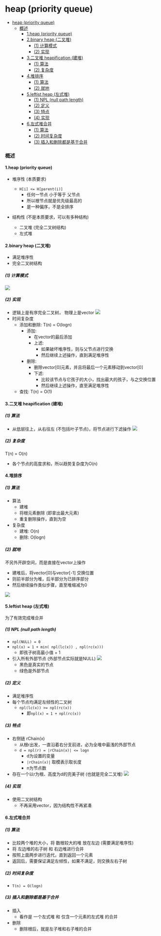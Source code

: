 # heap (priority queue)


<!-- @import "[TOC]" {cmd="toc" depthFrom=1 depthTo=6 orderedList=false} -->

<!-- code_chunk_output -->

- [heap (priority queue)](#heap-priority-queue)
    - [概述](#概述)
      - [1.heap (priority queue)](#1heap-priority-queue)
      - [2.binary heap (二叉堆)](#2binary-heap-二叉堆)
        - [(1) 计算模式](#1-计算模式)
        - [(2) 实现](#2-实现)
      - [3.二叉堆 heapification (建堆)](#3二叉堆-heapification-建堆)
        - [(1) 算法](#1-算法)
        - [(2) 复杂度](#2-复杂度)
      - [4.堆排序](#4堆排序)
        - [(1) 算法](#1-算法-1)
        - [(2) 就地](#2-就地)
      - [5.leftist heap (左式堆)](#5leftist-heap-左式堆)
        - [(1) NPL (null path length)](#1-npl-null-path-length)
        - [(2) 定义](#2-定义)
        - [(3) 特点](#3-特点)
        - [(4) 实现](#4-实现)
      - [6.左式堆合并](#6左式堆合并)
        - [(1) 算法](#1-算法-2)
        - [(2) 时间复杂度](#2-时间复杂度)
        - [(3) 插入和删除都是基于合并](#3-插入和删除都是基于合并)

<!-- /code_chunk_output -->


### 概述

#### 1.heap (priority queue)
* 堆序性 (本质要求)
    * `H[i] <= H[parent(i)]`
        * 任何一节点 小于等于 父节点
        * 所以根节点就是优先级最高的
        * 是一种偏序，不是全排序

* 结构性 (不是本质要求，可以有多种结构)
    * 二叉堆 (完全二叉树结构)
    * 左式堆

#### 2.binary heap (二叉堆)
* 满足堆序性
* 完全二叉树结构

##### (1) 计算模式
![](./imgs/heap_01.png)

##### (2) 实现
* 逻辑上是有序完全二叉树， 物理上是vector
![](./imgs/heap_02.png)
* 时间复杂度
    * 添加和删除: T(n) = O(logn)
        * 添加:
            * 在vector的最后添加
            * 上滤:
                * 如果破坏堆序性，则与父节点进行交换
                * 然后继续上述操作，直到满足堆序性
        * 删除:
            * 删除vector[0]元素，并且将最后一个元素移动到vector[0]
            * 下滤:
                * 比较该节点与它孩子的大小，找出最大的孩子，与之交换位置
                * 然后继续上述操作，直至满足堆序性
    * 查找: T(n) = O(1)

#### 3.二叉堆 heapification (建堆)

##### (1) 算法
* 从低层往上，从右往左 (不包括叶子节点)，将节点进行下滤操作
![](./imgs/heap_03.png)

##### (2) 复杂度
T(n) = O(n) 
* 各个节点的高度求和，所以趋势复杂度为O(n)

#### 4.堆排序

##### (1) 算法
* 算法
    * 建堆
    * 将根元素删除 (即拿出最大元素)
    * 重复删除操作，直到为空
* 复杂度
    * 建堆: O(n)
    * 删除: O(logn)

##### (2) 就地
不另外开辟空间，而是直接在vector上操作
* 建堆后，将vector[0]与vector[-1] 交换位置
* 则前半部分为堆，后半部分为已排序部分
* 然后继续操作类似步骤，直至堆缩减为0

![](./imgs/heap_04.png)

#### 5.leftist heap (左式堆)

为了有效完成堆合并

##### (1) NPL (null path length)
* `npl(NULL) = 0`
* `npl(x) = 1 + min( npl(lc(x)) , npl(rc(x)))`
    * 即孩子树高最小值 + 1
* 引入所有外部节点 (外部节点实际就是NULL)
![](./imgs/heap_05.png)
    * 黑色是真实的节点
    * 绿色是外部节点


##### (2) 定义
* 满足堆序性
* 每个节点均满足左倾性的二叉树
    * `npl(lc(x)) >= npl(rc(x))`
        * 即`npl(x) = 1 + npl(rc(x))`

##### (3) 特点
* 右侧链 rChain(x)
    * 从根r出发，一直沿着右分支前进，必为全堆中最浅的外部节点
    * `d = npl(r) = |rChain(x)| <= logn`
        * d为设置的变量
        * `|rChain(x)|` 取模表示取长度 
        * n为节点数
* 存在一个以r为根、高度为d的完美子树 (也就是完全二叉堆)
![](./imgs/heap_06.png)

##### (4) 实现
* 使用二叉树结构
    * 不再采用vector，因为结构性不再紧凑

#### 6.左式堆合并

##### (1) 算法

* 比较两个堆的大小，将 数根较大的堆 放在左边 (需要满足堆序性)
* 将 左边堆的右子树 和 右边堆进行合并
* 按照上面两步进行迭代，直到返回一个元素
* 返回后，需要保证满足左倾性，如果不满足，则交换左右子树

##### (2) 时间复杂度
* `T(n) = O(logn)`

##### (3) 插入和删除都是基于合并
* 插入
    * 看作是 一个左式堆 和 仅含一个元素的左式堆 的合并
* 删除
    * 删除根后，就是左子堆和右子堆的合并